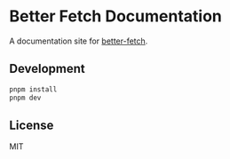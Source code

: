 # Better Fetch Documentation

A documentation site for [better-fetch](https://github.com/bekacru/better-fetch).

## Development

```bash
pnpm install
pnpm dev
```


## License

MIT